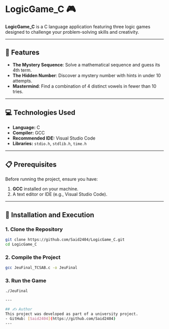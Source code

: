 # LogicGame_C 🎮

**LogicGame_C** is a C language application featuring three logic games designed to challenge your problem-solving skills and creativity.

---

## 🌟 Features
- **The Mystery Sequence**: Solve a mathematical sequence and guess its 4th term.
- **The Hidden Number**: Discover a mystery number with hints in under 10 attempts.
- **Mastermind**: Find a combination of 4 distinct vowels in fewer than 10 tries.

---

## 💻 Technologies Used
- **Language:** C
- **Compiler:** GCC
- **Recommended IDE:** Visual Studio Code
- **Libraries:** `stdio.h`, `stdlib.h`, `time.h`

---

## 📋 Prerequisites
Before running the project, ensure you have:
1. **GCC** installed on your machine.
2. A text editor or IDE (e.g., Visual Studio Code).

---

## 🚀 Installation and Execution

### 1. Clone the Repository
```bash
git clone https://github.com/Said2404/LogicGame_C.git
cd LogicGame_C
```

### 2. Compile the Project
```bash
gcc JeuFinal_TCSAB.c -o JeuFinal
```

### 3. Run the Game
```bash
./JeuFinal

---

## ✍️ Author
This project was developed as part of a university project.
- GitHub: [Said2404](https://github.com/Said2404)
---

